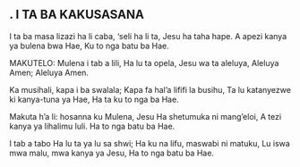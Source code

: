 ## . I TA BA KAKUSASANA

I ta ba masa lizazi ha li caba,
‘seli ha li ta, Jesu ha taha hape.
A apezi kanya ya bulena bwa Hae,
Ku to nga batu ba Hae.

MAKUTELO:
Mulena i tab a lili,
Ha lu ta opela,
Jesu wa ta aleluya,
Aleluya Amen;
Aleluya Amen.


Ka musihali, kapa i ba swalala;
Kapa fa hal’a lififi la busihu,
Ta lu katanyezwe ki kanya-tuna ya Hae,
Ha ta ku to nga ba Hae.


Makuta h’a li: hosanna ku Mulena,
Jesu Ha shetumuka ni mang’eloi,
A tezi kanya ya lihalimu luli.
Ha to nga batu ba Hae.


I tab a tabo Ha lu ta ya lu sa shwi;
Ha ku na lifu, maswabi ni matuku,
Lu iswa mwa malu, mwa kanya ya Jesu,
Ha to nga batu ba Hae.


